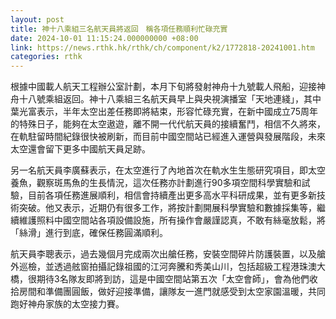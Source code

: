 ```yaml
---
layout: post
title: 神十八乘組三名航天員將返回　稱各項任務順利忙碌充實
date: 2024-10-01 11:15:24.000000000 +08:00
link: https://news.rthk.hk/rthk/ch/component/k2/1772818-20241001.htm
categories: rthk
---
```


根據中國載人航天工程辦公室計劃，本月下旬將發射神舟十九號載人飛船，迎接神舟十八號乘組返回。神十八乘組三名航天員早上與央視演播室「天地連綫」，其中葉光富表示，半年太空出差任務即將結束，形容忙碌充實，在新中國成立75周年的特殊日子，能夠在太空遨遊，離不開一代代航天員的接續奮鬥，相信不久將來，在軌駐留時間紀錄很快被刷新，而目前中國空間站已經進入運營與發展階段，未來太空還會留下更多中國航天員足跡。

另一名航天員李廣蘇表示，在太空進行了內地首次在軌水生生態研究項目，即太空養魚，觀察斑馬魚的生長情況，這次任務亦計劃進行90多項空間科學實驗和試驗，目前各項任務進展順利，相信會持續產出更多高水平科研成果，並有更多新技術突破。他又表示，近期仍有很多工作，將按計劃開展科學實驗和數據採集等，繼續維護照料中國空間站各項設備設施，所有操作會嚴謹認真，不敢有絲毫放鬆，將「絲滑」進行到底，確保任務圓滿順利。

航天員李聰表示，過去幾個月完成兩次出艙任務，安裝空間碎片防護裝置，以及艙外巡檢，並透過舷窗拍攝記錄祖國的江河奔騰和秀美山川，包括超級工程港珠澳大橋，很期待3名隊友即將到訪，這是中國空間站第五次「太空會師」，會為他們收拾房間和準備團圓飯，做好迎接準備，讓隊友一進門就感受到太空家園溫暖，共同跑好神舟家族的太空接力賽。
